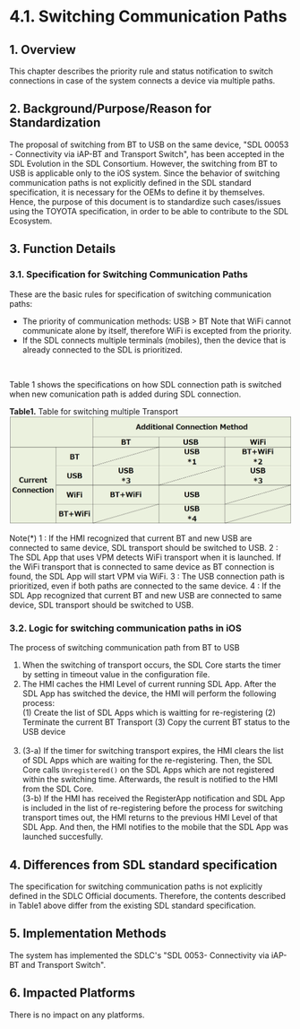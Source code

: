 # 4.1. Switching Communication Paths

## 1. Overview
This chapter describes the priority rule and status notification to switch connections in case of the system connects a device via multiple paths.

## 2. Background/Purpose/Reason for Standardization
The proposal of switching from BT to USB on the same device, "SDL 00053 - Connectivity via iAP-BT and Transport Switch", has been accepted in the SDL Evolution in the SDL Consortium.
However, the switching from BT to USB is applicable only to the iOS system.
Since the behavior of switching communication paths is not explicitly defined in the SDL standard specification, it is necessary for the OEMs to define it by themselves.
Hence, the purpose of this document is to standardize such cases/issues using the TOYOTA specification, in order to be able to contribute to the SDL Ecosystem.

## 3. Function Details
### 3.1. Specification for Switching Communication Paths
These are the basic rules for specification of switching communication paths:
- The priority of communication methods: USB > BT
Note that WiFi cannot communicate alone by itself, therefore WiFi is excepted from the priority.
- If the SDL connects multiple terminals (mobiles), then the device that is already connected to the SDL is prioritized.
<br>

Table 1 shows the specifications on how SDL connection path is switched when new comunication path is added during SDL connection.

**Table1.** Table for switching multiple Transport
![table1_switching_multiple_transport.png](./assets/table1_switching_multiple_transport.png)

Note(*)
 1 : If the HMI recognized that current BT and new USB are connected to same device, SDL transport should be switched to USB.
 2 : The SDL App that uses VPM detects WiFi transport when it is launched. If the WiFi transport that is connected to same device as BT connection is found, the SDL App will start VPM via WiFi.
 3 : The USB connection path is prioritized, even if both paths are connected to the same device.
 4 : If the SDL App recognized that current BT and new USB are connected to same device, SDL transport should be switched to USB.

### 3.2. Logic for switching communication paths in iOS
The process of switching communication path from BT to USB
<br>
1. When the switching of transport occurs, the SDL Core starts the timer by setting in timeout value in the configuration file.<br>
2. The HMI caches the HMI Level of current running SDL App. After the SDL App has switched the device, the HMI will perform the following process:<br>
      (1) Create the list of SDL Apps which is waitting for re-registering
      (2) Terminate the current BT Transport
      (3) Copy the current BT status to the USB device<br><br>
3. (3-a) If the timer for switching transport expires, the HMI clears the list of SDL Apps which are waiting for the re-registering. Then, the SDL Core calls `Unregistered()` on the SDL Apps which are not registered within the switching time. Afterwards, the result is notified to the HMI from the SDL Core.<br>
(3-b) If the HMI has received the RegisterApp notification and SDL App is included in the list of re-registering before the process for switching transport times out, the HMI returns to the previous HMI Level of that SDL App. And then, the HMI notifies to the mobile that the SDL App was launched succesfully.

## 4. Differences from SDL standard specification
The specification for switching communication paths is not explicitly defined in the SDLC Official documents.
Therefore, the contents described in Table1 above differ from the existing SDL standard specification.

## 5. Implementation Methods
The system has implemented the SDLC's "SDL 0053- Connectivity via iAP-BT and Transport Switch".

## 6. Impacted Platforms
There is no impact on any platforms.
